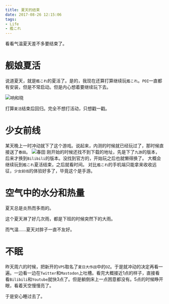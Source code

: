 ```yaml
---
title: 夏天的结束
date: 2017-08-26 12:15:06
tags:
- Life
- 艦これ
---
```

看看气温夏天差不多要结束了。
<!--more-->

# 舰娘夏活
说道夏天，就是`艦これ`的夏活了。是的，我现在还算打算继续玩`艦これ`。`POI`一直都有安装，但是不常启动。但是内心想着要继续玩下去。

![响和晓](https://wx4.sinaimg.cn/large/0069Qjqcgy1fitmq2zpajj30i20h24ap.jpg)

打算`夏活`结束后回归。完全不想打活动，只想戳一戳。
# 少女前线
某天晚上一时冲动就下了这个游戏。说起来，内测的时候就已经玩过了，那时候直接送了`春田`。
![春田](https://bucket.angry.im/mastodon/media_attachments/files/000/042/349/original/ab38e1fe7b85726e.jpg)
刚开始的时候还找不到下载的地址，先是下了`九游`的版本，后来才换到`Bilibili`的版本。没找到官方的，开始玩之后也就懒得换了。
大概会继续玩到`艦これ`夏活结束，之后就看时间。
对比`艦これ`的手机端只能拿来收收远征，`少女前线`的体验好多了，毕竟这个是手游。

# 空气中的水分和热量
夏天总是炎热而多雨的。

这个夏天淋了好几次雨，都是下班的时候突然下的大雨。

而气温……夏天对胖子一直不友好。
# 不眠
昨天周六的时候，把新开的`VPS`取名了`夏日大作战`中的`OZ`。于是就冲动的决定再看一遍。一边看一边在`Twitter`和`Mastodon`上吐槽。看完大概接近1点的样子，直接看看`Bilibili`和`Youtube`就快3点了。但是躺倒床上一点困意都没有。5点的时候睁开眼，看着天空慢慢亮了。

于是安心睡过去了。
